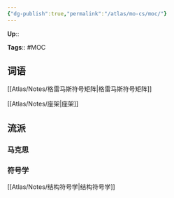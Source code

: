 ```yaml
---
{"dg-publish":true,"permalink":"/atlas/mo-cs/moc/"}
---
```



**Up**::

**Tags**:: #MOC

## 词语

[[Atlas/Notes/格雷马斯符号矩阵\|格雷马斯符号矩阵]]

[[Atlas/Notes/座架\|座架]]

## 流派

### 马克思

### 符号学

[[Atlas/Notes/结构符号学\|结构符号学]]
